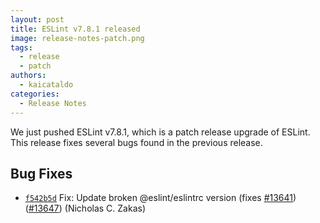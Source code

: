```yaml
---
layout: post
title: ESLint v7.8.1 released
image: release-notes-patch.png
tags:
  - release
  - patch
authors:
  - kaicataldo 
categories:
  - Release Notes
---
```


We just pushed ESLint v7.8.1, which is a patch release upgrade of ESLint. This release fixes several bugs found in the previous release.












## Bug Fixes


* [`f542b5d`](https://github.com/eslint/eslint/commit/f542b5d0679b73326ad249fc44a54c3f848bd3e6) Fix: Update broken @eslint/eslintrc version (fixes [#13641](https://github.com/eslint/eslint/issues/13641)) ([#13647](https://github.com/eslint/eslint/issues/13647)) (Nicholas C. Zakas)










